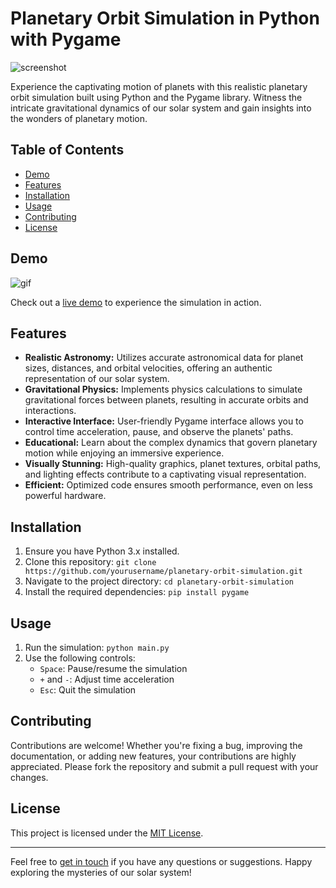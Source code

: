 # Planetary Orbit Simulation in Python with Pygame

![screenshot](screenshots/screenshot.png)

Experience the captivating motion of planets with this realistic planetary orbit simulation built using Python and the Pygame library. Witness the intricate gravitational dynamics of our solar system and gain insights into the wonders of planetary motion.

## Table of Contents

- [Demo](#demo)
- [Features](#features)
- [Installation](#installation)
- [Usage](#usage)
- [Contributing](#contributing)
- [License](#license)

## Demo

![gif](screenshots/demo.gif)

Check out a [live demo](https://yourdemo.link) to experience the simulation in action.

## Features

- **Realistic Astronomy:** Utilizes accurate astronomical data for planet sizes, distances, and orbital velocities, offering an authentic representation of our solar system.
- **Gravitational Physics:** Implements physics calculations to simulate gravitational forces between planets, resulting in accurate orbits and interactions.
- **Interactive Interface:** User-friendly Pygame interface allows you to control time acceleration, pause, and observe the planets' paths.
- **Educational:** Learn about the complex dynamics that govern planetary motion while enjoying an immersive experience.
- **Visually Stunning:** High-quality graphics, planet textures, orbital paths, and lighting effects contribute to a captivating visual representation.
- **Efficient:** Optimized code ensures smooth performance, even on less powerful hardware.

## Installation

1. Ensure you have Python 3.x installed.
2. Clone this repository: `git clone https://github.com/yourusername/planetary-orbit-simulation.git`
3. Navigate to the project directory: `cd planetary-orbit-simulation`
4. Install the required dependencies: `pip install pygame`

## Usage

1. Run the simulation: `python main.py`
2. Use the following controls:
   - `Space`: Pause/resume the simulation
   - `+` and `-`: Adjust time acceleration
   - `Esc`: Quit the simulation

## Contributing

Contributions are welcome! Whether you're fixing a bug, improving the documentation, or adding new features, your contributions are highly appreciated. Please fork the repository and submit a pull request with your changes.

## License

This project is licensed under the [MIT License](LICENSE).

---

Feel free to [get in touch](mailto:youremail@example.com) if you have any questions or suggestions. Happy exploring the mysteries of our solar system!
